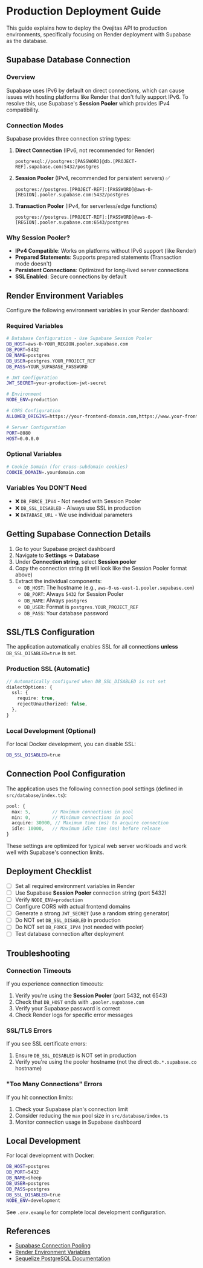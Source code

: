 # Production Deployment Guide

This guide explains how to deploy the Ovejitas API to production environments, specifically focusing on Render deployment with Supabase as the database.

## Supabase Database Connection

### Overview

Supabase uses IPv6 by default on direct connections, which can cause issues with hosting platforms like Render that don't fully support IPv6. To resolve this, use Supabase's **Session Pooler** which provides IPv4 compatibility.

### Connection Modes

Supabase provides three connection string types:

1. **Direct Connection** (IPv6, not recommended for Render)
   ```
   postgresql://postgres:[PASSWORD]@db.[PROJECT-REF].supabase.com:5432/postgres
   ```

2. **Session Pooler** (IPv4, recommended for persistent servers) ✅
   ```
   postgres://postgres.[PROJECT-REF]:[PASSWORD]@aws-0-[REGION].pooler.supabase.com:5432/postgres
   ```

3. **Transaction Pooler** (IPv4, for serverless/edge functions)
   ```
   postgres://postgres.[PROJECT-REF]:[PASSWORD]@aws-0-[REGION].pooler.supabase.com:6543/postgres
   ```

### Why Session Pooler?

- **IPv4 Compatible**: Works on platforms without IPv6 support (like Render)
- **Prepared Statements**: Supports prepared statements (Transaction mode doesn't)
- **Persistent Connections**: Optimized for long-lived server connections
- **SSL Enabled**: Secure connections by default

## Render Environment Variables

Configure the following environment variables in your Render dashboard:

### Required Variables

```bash
# Database Configuration - Use Supabase Session Pooler
DB_HOST=aws-0-YOUR_REGION.pooler.supabase.com
DB_PORT=5432
DB_NAME=postgres
DB_USER=postgres.YOUR_PROJECT_REF
DB_PASS=YOUR_SUPABASE_PASSWORD

# JWT Configuration
JWT_SECRET=your-production-jwt-secret

# Environment
NODE_ENV=production

# CORS Configuration
ALLOWED_ORIGINS=https://your-frontend-domain.com,https://www.your-frontend-domain.com

# Server Configuration
PORT=8080
HOST=0.0.0.0
```

### Optional Variables

```bash
# Cookie Domain (for cross-subdomain cookies)
COOKIE_DOMAIN=.yourdomain.com
```

### Variables You DON'T Need

- ❌ `DB_FORCE_IPV4` - Not needed with Session Pooler
- ❌ `DB_SSL_DISABLED` - Always use SSL in production
- ❌ `DATABASE_URL` - We use individual parameters

## Getting Supabase Connection Details

1. Go to your Supabase project dashboard
2. Navigate to **Settings** → **Database**
3. Under **Connection string**, select **Session pooler**
4. Copy the connection string (it will look like the Session Pooler format above)
5. Extract the individual components:
   - `DB_HOST`: The hostname (e.g., `aws-0-us-east-1.pooler.supabase.com`)
   - `DB_PORT`: Always `5432` for Session Pooler
   - `DB_NAME`: Always `postgres`
   - `DB_USER`: Format is `postgres.YOUR_PROJECT_REF`
   - `DB_PASS`: Your database password

## SSL/TLS Configuration

The application automatically enables SSL for all connections **unless** `DB_SSL_DISABLED=true` is set.

### Production SSL (Automatic)

```typescript
// Automatically configured when DB_SSL_DISABLED is not set
dialectOptions: {
  ssl: {
    require: true,
    rejectUnauthorized: false,
  },
}
```

### Local Development (Optional)

For local Docker development, you can disable SSL:

```bash
DB_SSL_DISABLED=true
```

## Connection Pool Configuration

The application uses the following connection pool settings (defined in `src/database/index.ts`):

```typescript
pool: {
  max: 5,        // Maximum connections in pool
  min: 0,        // Minimum connections in pool
  acquire: 30000, // Maximum time (ms) to acquire connection
  idle: 10000,   // Maximum idle time (ms) before release
}
```

These settings are optimized for typical web server workloads and work well with Supabase's connection limits.

## Deployment Checklist

- [ ] Set all required environment variables in Render
- [ ] Use Supabase **Session Pooler** connection string (port 5432)
- [ ] Verify `NODE_ENV=production`
- [ ] Configure CORS with actual frontend domains
- [ ] Generate a strong `JWT_SECRET` (use a random string generator)
- [ ] Do NOT set `DB_SSL_DISABLED` in production
- [ ] Do NOT set `DB_FORCE_IPV4` (not needed with pooler)
- [ ] Test database connection after deployment

## Troubleshooting

### Connection Timeouts

If you experience connection timeouts:

1. Verify you're using the **Session Pooler** (port 5432, not 6543)
2. Check that `DB_HOST` ends with `.pooler.supabase.com`
3. Verify your Supabase password is correct
4. Check Render logs for specific error messages

### SSL/TLS Errors

If you see SSL certificate errors:

1. Ensure `DB_SSL_DISABLED` is NOT set in production
2. Verify you're using the pooler hostname (not the direct `db.*.supabase.co` hostname)

### "Too Many Connections" Errors

If you hit connection limits:

1. Check your Supabase plan's connection limit
2. Consider reducing the `max` pool size in `src/database/index.ts`
3. Monitor connection usage in Supabase dashboard

## Local Development

For local development with Docker:

```bash
DB_HOST=postgres
DB_PORT=5432
DB_NAME=sheep
DB_USER=postgres
DB_PASS=postgres
DB_SSL_DISABLED=true
NODE_ENV=development
```

See `.env.example` for complete local development configuration.

## References

- [Supabase Connection Pooling](https://supabase.com/docs/guides/database/connecting-to-postgres)
- [Render Environment Variables](https://render.com/docs/configure-environment-variables)
- [Sequelize PostgreSQL Documentation](https://sequelize.org/docs/v6/other-topics/dialect-specific-things/#postgresql)
